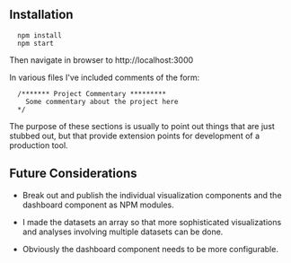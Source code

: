 ## Installation

````
  npm install
  npm start
````
Then navigate in browser to http://localhost:3000

In various files I've included comments of the form:
````
  /******* Project Commentary *********
    Some commentary about the project here
  */
````
The purpose of these sections is usually to point out things that are just stubbed out, but
that provide extension points for development of a production tool.

## Future Considerations

* Break out and publish the individual visualization components and the dashboard component as NPM modules.

* I made the datasets an array so that more sophisticated visualizations and analyses involving multiple datasets can be done.

* Obviously the dashboard component needs to be more configurable.
